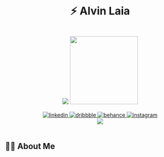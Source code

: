 <div align="center">
  
  # ⚡️ Alvin Laia
  
  <img src="https://readme-typing-svg.demolab.com?font=Fira+Code&weight=600&size=22&duration=3000&pause=1000&color=3F91F7&center=true&vCenter=true&random=false&width=435&lines=Frontend+Developer;UI%2FUX+Designer;Creative+Coder" />

  <img src="https://raw.githubusercontent.com/alvinlaia/alvinlaia/main/assets/coding.png" width="180px" style="margin: 20px 0" />

  <div>
    <a href="https://www.linkedin.com/in/alvinlaia" target="_blank">
      <img src="https://img.shields.io/badge/LinkedIn-0077B5?style=for-the-badge&logo=linkedin&logoColor=white" alt="linkedin" />
    </a>
    <a href="https://dribbble.com/alvinlaia" target="_blank">
      <img src="https://img.shields.io/badge/Dribbble-EA4C89?style=for-the-badge&logo=dribbble&logoColor=white" alt="dribbble" />
    </a>
    <a href="https://behance.net/alvinlaia" target="_blank">
      <img src="https://img.shields.io/badge/Behance-1769ff?style=for-the-badge&logo=behance&logoColor=white" alt="behance" />
    </a>
    <a href="https://instagram.com/alvinlaia" target="_blank">
      <img src="https://img.shields.io/badge/Instagram-E4405F?style=for-the-badge&logo=instagram&logoColor=white" alt="instagram" />
    </a>
  </div>

  <img src="https://komarev.com/ghpvc/?username=alvinlaia&style=for-the-badge&color=0891b2&labelColor=1c1917" />
</div>

<br/>

## 🧑‍💻 About Me
